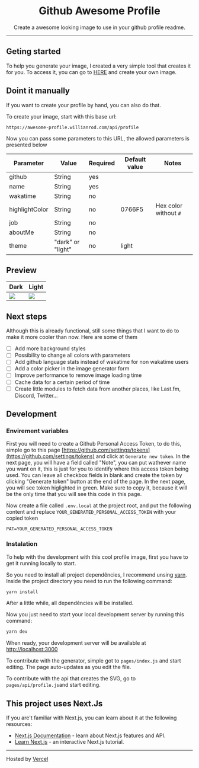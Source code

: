 <div align="center">
  <h1> Github Awesome Profile </h1>
  <p>Create a awesome looking image to use in your github profile readme.</p>
</div>

<hr>

## Geting started

To help you generate your image, I created a very simple tool that creates it for you. To access it, you can go to [HERE](https://awesome-profile.willianrod.com/) and create your own image.

## Doint it manually

If you want to create your profile by hand, you can also do that.

To create your image, start with this base url:
```
https://awesome-profile.willianrod.com/api/profile
```

Now you can pass some parameters to this URL, the allowed parameters is presented below

| Parameter      | Value              | Required | Default value | Notes                 |
| -------------- | ------------------ | -------- | ------------- | --------------------- |
| github         | String             | yes      |               |                       |
| name           | String             | yes      |               |                       |
| wakatime       | String             | no       |               |                       |
| highlightColor | String             | no       | 0766F5        | Hex color without `#` |
| job            | String             | no       |               |                       |
| aboutMe        | String             | no       |               |                       |
| theme          | "dark" or "light"  | no       | light         |                       |

## Preview

| Dark | Light |
| ---- | ----- |
| ![](https://awesome-profile.willianrod.com/api/profile?theme=dark&highlightColor=076655&name=Willian&github=willianrod&wakatime=willianrod&job=Fullstack%20Developer&aboutMe=Hello%20World) | ![](https://awesome-profile.willianrod.com/api/profile?theme=light&highlightColor=076655&name=Willian&github=willianrod&wakatime=willianrod&job=Fullstack%20Developer&aboutMe=Hello%20World) |

## Next steps

Although this is already functional, still some things that I want to do to make it more cooler than now. Here are some of them

- [ ] Add more background styles
- [ ] Possibility to change all colors with parameters
- [ ] Add github language stats instead of wakatime for non wakatime users
- [ ] Add a color picker in the image generator form
- [ ] Improve performance to remove image loading time
- [ ] Cache data for a certain period of time
- [ ] Create little modules to fetch data from another places, like Last.fm, Discord, Twitter...

## Development

### Envirement variables
First you will need to create a Github Personal Access Token, to do this, simple go to this page [https://github.com/settings/tokens](https://github.com/settings/tokens) and click at `Generate new token`. In the next page, you will have a field called "Note", you can put wathever name you want on it, this is just for you to identify where this access token being used. You can leave all checkbox fields in blank and create the token by clicking "Generate token" button at the end of the page. In the next page, you will see token higlighted in green. Make sure to copy it, because it will be the only time that you will see this code in this page.

Now create a file called `.env.local` at the project root, and put the following content and replace `YOUR_GENERATED_PERSONAL_ACCESS_TOKEN` with your copied token

```env
PAT=YOUR_GENERATED_PERSONAL_ACCESS_TOKEN
```

### Instalation
To help with the development with this cool profile image, first you have to get it running locally to start.

So you need to install all project dependêncies, I recommend unsing [yarn](https://classic.yarnpkg.com/en/docs/install). Inside the project directory you need to run the following command:

```bash
yarn install
```

After a little while, all dependêncies will be installed.

Now you just need to start your local development server by running this command:

```bash
yarn dev
```

When ready, your development server will be available at [http://localhost:3000](http://localhost:3000)

To contribute with the generator, simple got to `pages/index.js` and start editing. The page auto-updates as you edit the file.

To contribute with the api that creates the SVG, go to `pages/api/profile.js`and start editing.

## This project uses Next.Js
If you are't familiar with Next.js, you can learn about it at the following resources:

- [Next.js Documentation](https://nextjs.org/docs) - learn about Next.js features and API.
- [Learn Next.js](https://nextjs.org/learn) - an interactive Next.js tutorial.

---

Hosted by [Vercel](https://vercel.com/)